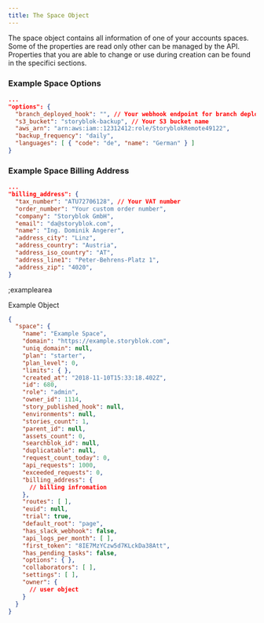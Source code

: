 ```yaml
---
title: The Space Object
---
```


The space object contains all information of one of your accounts spaces. Some of the properties are read only other can be managed by the API. Properties that you are able to change or use during creation can be found in the specifici sections.

### Example Space Options

```json
...
"options": {
  "branch_deployed_hook": "", // Your webhook endpoint for branch deployments
  "s3_bucket": "storyblok-backup", // Your S3 bucket name
  "aws_arn": "arn:aws:iam::12312412:role/StoryblokRemote49122",
  "backup_frequency": "daily", 
  "languages": [ { "code": "de", "name": "German" } ]
}
```

### Example Space Billing Address

```json
...
"billing_address": {
  "tax_number": "ATU72706128", // Your VAT number
  "order_number": "Your custom order number",
  "company": "Storyblok GmbH",
  "email": "da@storyblok.com", 
  "name": "Ing. Dominik Angerer", 
  "address_city": "Linz", 
  "address_country": "Austria", 
  "address_iso_country": "AT",
  "address_line1": "Peter-Behrens-Platz 1", 
  "address_zip": "4020", 
}
```

;examplearea

Example Object

```json
{
  "space": {
    "name": "Example Space",
    "domain": "https://example.storyblok.com",
    "uniq_domain": null,
    "plan": "starter",
    "plan_level": 0,
    "limits": { },
    "created_at": "2018-11-10T15:33:18.402Z",
    "id": 680,
    "role": "admin",
    "owner_id": 1114,
    "story_published_hook": null,
    "environments": null,
    "stories_count": 1,
    "parent_id": null,
    "assets_count": 0,
    "searchblok_id": null,
    "duplicatable": null,
    "request_count_today": 0,
    "api_requests": 1000,
    "exceeded_requests": 0,
    "billing_address": { 
      // billing infromation
    },
    "routes": [ ],
    "euid": null,
    "trial": true,
    "default_root": "page",
    "has_slack_webhook": false,
    "api_logs_per_month": [ ],
    "first_token": "8IE7MzYCzw5d7KLckDa38Att",
    "has_pending_tasks": false,
    "options": { },
    "collaborators": [ ],
    "settings": [ ],
    "owner": {
      // user object
    }
  }
}
```